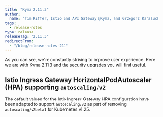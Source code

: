 ```yaml
---
title: "Kyma 2.11.3"
author:
  name: "Tim Riffer, Istio and API Gateway @Kyma, and Grzegorz Karaluch, Technical Writer @Kyma"
tags:
  - release-notes 
type: release 
releaseTag: "2.11.3"
redirectFrom:
  - "/blog/release-notes-211"
---
```


As you can see, we're constantly striving to improve user experience. Here we are with Kyma 2.11.3 and the security upgrades you will find useful.

<!-- overview -->

## Istio Ingress Gateway HorizontalPodAutoscaler (HPA) supporting `autoscaling/v2`

The default values for the Istio Ingress Gateway HPA configuration have been adapted to support `autoscaling/v2` as part of removing `autoscaling/v2beta1` for Kubernetes v1.25.  
